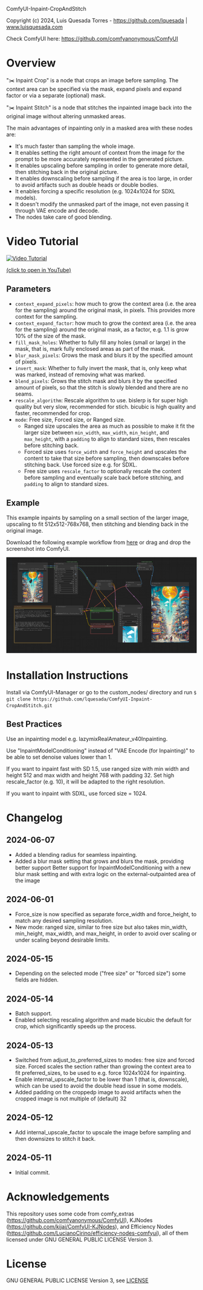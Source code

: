 ComfyUI-Inpaint-CropAndStitch

Copyright (c) 2024, Luis Quesada Torres - https://github.com/lquesada | www.luisquesada.com

Check ComfyUI here: https://github.com/comfyanonymous/ComfyUI

# Overview

"✂️  Inpaint Crop" is a node that crops an image before sampling. The context area can be specified via the mask, expand pixels and expand factor or via a separate (optional) mask.

"✂️  Inpaint Stitch" is a node that stitches the inpainted image back into the original image without altering unmasked areas.

The main advantages of inpainting only in a masked area with these nodes are:
  - It's much faster than sampling the whole image.
  - It enables setting the right amount of context from the image for the prompt to be more accurately represented in the generated picture.
  - It enables upscaling before sampling in order to generate more detail, then stitching back in the original picture.
  - It enables downscaling before sampling if the area is too large, in order to avoid artifacts such as double heads or double bodies.
  - It enables forcing a specific resolution (e.g. 1024x1024 for SDXL models).
  - It doesn't modify the unmasked part of the image, not even passing it through VAE encode and decode.
  - The nodes take care of good blending.

# Video Tutorial

[![Video Tutorial](https://img.youtube.com/vi/u5cNrumkz2w/0.jpg)](https://www.youtube.com/watch?v=u5cNrumkz2w)

[(click to open in YouTube)](https://www.youtube.com/watch?v=u5cNrumkz2w)

## Parameters
- `context_expand_pixels`: how much to grow the context area (i.e. the area for the sampling) around the original mask, in pixels. This provides more context for the sampling.
- `context_expand_factor`: how much to grow the context area (i.e. the area for the sampling) around the original mask, as a factor, e.g. 1.1 is grow 10% of the size of the mask.
- `fill_mask_holes`: Whether to fully fill any holes (small or large) in the mask, that is, mark fully enclosed areas as part of the mask.
- `blur_mask_pixels`: Grows the mask and blurs it by the specified amount of pixels.
- `invert_mask`: Whether to fully invert the mask, that is, only keep what was marked, instead of removing what was marked.
- `blend_pixels`: Grows the stitch mask and blurs it by the specified amount of pixels, so that the stitch is slowly blended and there are no seams.
- `rescale_algorithm`: Rescale algorithm to use. bislerp is for super high quality but very slow, recommended for stich. bicubic is high quality and faster, recommended for crop.
- `mode`: Free size, Forced size, or Ranged size.
    - Ranged size upscales the area as much as possible to make it fit the larger size between `min_width`, `max_width`, `min_height`, and `max_height`, with a `padding` to align to standard sizes, then rescales before stitching back.
    - Forced size uses `force_width` and `force_height` and upscales the content to take that size before sampling, then downscales before stitching back. Use forced size e.g. for SDXL.
    - Free size uses `rescale_factor` to optionally rescale the content before sampling and eventually scale back before stitching, and `padding` to align to standard sizes.

## Example
This example inpaints by sampling on a small section of the larger image, upscaling to fit 512x512-768x768, then stitching and blending back in the original image.

Download the following example workflow from [here](inpaint-cropandstitch_example_workflow.json) or drag and drop the screenshot into ComfyUI.

![Workflow](inpaint-cropandstitch_example_workflow.png)

# Installation Instructions

Install via ComfyUI-Manager or go to the custom_nodes/ directory and run ```$ git clone https://github.com/lquesada/ComfyUI-Inpaint-CropAndStitch.git```

## Best Practices
Use an inpainting model e.g. lazymixRealAmateur_v40Inpainting.

Use "InpaintModelConditioning" instead of "VAE Encode (for Inpainting)" to be able to set denoise values lower than 1.

If you want to inpaint fast with SD 1.5, use ranged size with min width and height 512 and max width and height 768 with padding 32. Set high rescale_factor (e.g. 10), it will be adapted to the right resolution.

If you want to inpaint with SDXL, use forced size = 1024.

# Changelog
## 2024-06-07
- Added a blending radius for seamless inpainting.
- Added a blur mask setting that grows and blurs the mask, providing better support
Better support for InpaintModelConditioning with a new blur mask setting and with extra logic on the external-outpainted area of the image
## 2024-06-01
- Force_size is now specified as separate force_width and force_height, to match any desired sampling resolution.
- New mode: ranged size, similar to free size but also takes min_width, min_height, max_width, and max_height, in order to avoid over scaling or under scaling beyond desirable limits.
## 2024-05-15
- Depending on the selected mode ("free size" or "forced size") some fields are hidden.
## 2024-05-14
- Batch support.
- Enabled selecting rescaling algorithm and made bicubic the default for crop, which significantly speeds up the process.
## 2024-05-13
- Switched from adjust_to_preferred_sizes to modes: free size and forced size. Forced scales the section rather than growing the context area to fit preferred_sizes, to be used to e.g. force 1024x1024 for inpainting.
- Enable internal_upscale_factor to be lower than 1 (that is, downscale), which can be used to avoid the double head issue in some models.
- Added padding on the croppedp image to avoid artifacts when the cropped image is not multiple of (default) 32
## 2024-05-12
- Add internal_upscale_factor to upscale the image before sampling and then downsizes to stitch it back.
## 2024-05-11
- Initial commit.

# Acknowledgements

This repository uses some code from comfy_extras (https://github.com/comfyanonymous/ComfyUI), KJNodes (https://github.com/kijai/ComfyUI-KJNodes), and Efficiency Nodes (https://github.com/LucianoCirino/efficiency-nodes-comfyui), all of them licensed under GNU GENERAL PUBLIC LICENSE Version 3. 

# License
GNU GENERAL PUBLIC LICENSE Version 3, see [LICENSE](LICENSE)
